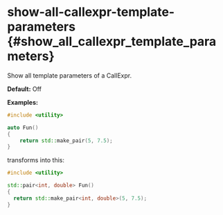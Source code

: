 # show-all-callexpr-template-parameters {#show_all_callexpr_template_parameters}
Show all template parameters of a CallExpr.

__Default:__ Off

__Examples:__

```.cpp
#include <utility>

auto Fun()
{
    return std::make_pair(5, 7.5);
}
```

transforms into this:

```.cpp
#include <utility>

std::pair<int, double> Fun()
{
  return std::make_pair<int, double>(5, 7.5);
}


```
